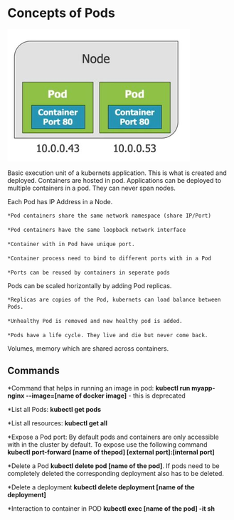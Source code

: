 # Concepts of Pods

![PODS](https://github.com/satyasyamnn/Kubernetes/blob/master/Images/Pods.JPG)

Basic execution unit of a kubernets application. This is what is created and deployed. Containers are hosted in pod. Applications can be deployed to multiple containers in a pod. They can never span nodes.

Each Pod has IP Address in a Node.

    *Pod containers share the same network namespace (share IP/Port)

    *Pod containers have the same loopback network interface

    *Container with in Pod have unique port.

    *Container process need to bind to different ports with in a Pod

    *Ports can be reused by containers in seperate pods

Pods can be scaled horizontally by adding Pod replicas.

    *Replicas are copies of the Pod, kubernets can load balance between Pods.

    *Unhealthy Pod is removed and new healthy pod is added.

    *Pods have a life cycle. They live and die but never come back.

Volumes, memory which are shared across containers.

## Commands

*Command that helps in running an image in pod: **kubectl run myapp-nginx --image=[name of docker image]** - this is deprecated

*List all Pods: **kubectl get pods**

*List all resources: **kubectl get all**

*Expose a Pod port: By default pods and containers are only accessible with in the cluster by default. To expose use the following command **kubectl port-forward [name of thepod] [external port]:[internal port]**

*Delete a Pod **kubectl delete pod [name of the pod]**. If pods need to be completely deleted the corresponding deployment also has to be deleted.

*Delete a deployment **kubectl delete deployment [name of the deployment]**

*Interaction to container in POD **kubectl exec [name of the pod] -it sh**
